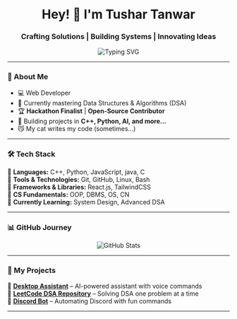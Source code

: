 <h1 align="center"> Hey! 👋 I'm Tushar Tanwar</h1>
<h3 align="center">Crafting Solutions | Building Systems | Innovating Ideas</h3>

<p align="center">
  <img src="https://readme-typing-svg.demolab.com?font=Fira+Code&weight=600&size=24&pause=1000&color=36BCF7&width=500&lines=eat()+Sleep()+Code()+Repeat()+.+.+.+.+." alt="Typing SVG" />
</p>

---

### 🌟 About Me
- 💻 Web Developer 
- 🎯 Currently mastering Data Structures & Algorithms (DSA)  
- 🏆 **Hackathon Finalist** | **Open-Source Contributor**  
- 📜 Building projects in **C++, Python, AI, and more...**  
- 😼 My cat writes my code (sometimes...)  

---

### 🛠️ Tech Stack  
🔹 **Languages:** C++, Python, JavaScript, java, C  
🔹 **Tools & Technologies:** Git, GitHub, Linux, Bash  
🔹 **Frameworks & Libraries:** React.js, TailwindCSS  
🔹 **CS Fundamentals:** OOP, DBMS, OS, CN  
🔹 **Currently Learning:** System Design, Advanced DSA  

---

### 📊 GitHub Journey  
<p align="center">
  <img src="https://github-readme-stats.vercel.app/api?username=TRrajputDEV&show_icons=true&theme=tokyonight" alt="GitHub Stats" />
</p>

---

### 🚀 My Projects  
🔹 **[Desktop Assistant](https://github.com/TRrajputDEV/Desktop-Assistant)** – AI-powered assistant with voice commands  
🔹 **[LeetCode DSA Repository](https://github.com/TRrajputDEV/DSA-LeetCode)** – Solving DSA one problem at a time  
🔹 **[Discord Bot](https://github.com/TRrajputDEV/Discord-Bot)** – Automating Discord with fun commands  

---

